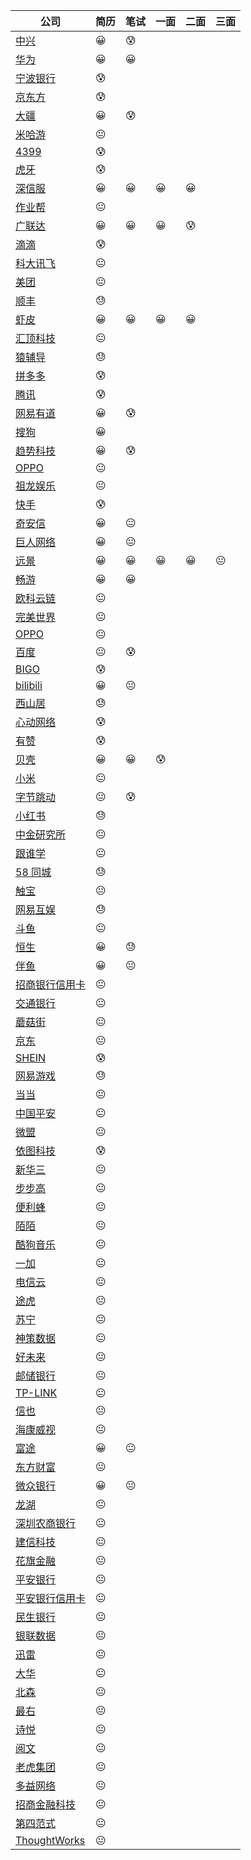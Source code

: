 | 公司                                                         | 简历 | 笔试 | 一面 | 二面 | 三面 |
| ------------------------------------------------------------ | ---- | ---- | ---- | ---- | ---- |
| [中兴](http://job.zte.com.cn/ZTE.Graduate.Web/Index/Index.aspx) | 😀    | 😰    |      |      |      |
| [华为](https://career.huawei.com/reccampportal/portal5/job-progress.html) | 😀    | 😀    |      |      |      |
| [宁波银行](https://zhaopin.nbcb.com.cn/recruit/resume/resumeCenter.jsp) | 😰    |      |      |      |      |
| [京东方](http://campus.boe.com/Portal/Apply/Index)           | 😰    |      |      |      |      |
| [大疆](https://we.dji.com/zh-CN/user)                        | 😀    | 😰 |      |      |      |
| [米哈游](https://join.mihoyo.com/#/candidateHome/applications) | 😐    |      |      |      |      |
| [4399](https://hr.4399om.com/main/?r=UserCenter)             | 😰 |      |      |      |      |
| [虎牙](https://join.mihoyo.com/#/candidateHome/applications) | 😰  |      |      |      |      |
| [深信服](https://join.mihoyo.com/#/candidateHome/applications) | 😀    | 😀    | 😀 | 😀 |      |
| [作业帮](https://join.mihoyo.com/#/candidateHome/applications) | 😐    |      |      |      |      |
| [广联达](https://join.mihoyo.com/#/candidateHome/applications) | 😀    | 😀    | 😀  | 😰 |      |
| [滴滴](http://campus.didiglobal.com/campus_apply/didiglobal/6223#/candidateHome/applications) | 😰  |      |      |      |      |
| [科大讯飞](https://www.nowcoder.com/profile/356732022/resume) | 😐    |      |      |      |      |
| [美团](https://campus.meituan.com/apply-record)              | 😐    |      |      |      |      |
| [顺丰](http://campus.sf-express.com/#/personalCenter)        | 😓  |      |      |      |      |
| [虾皮](https://app.mokahr.com/campus_apply/shopee/2962#/candidateHome/applications) | 😀    | 😀    | 😀 | 😀 |      |
| [汇顶科技](https://goodix.zhiye.com/Portal/Apply/Index)      | 😐    |      |      |      |      |
| [猿辅导](https://app.mokahr.com/m/candidate/applications/deliver-query/fenbi) | 😓    |      |      |      |      |
| [拼多多](https://careers.pinduoduo.com/campus/personal-center) | 😰    |      |      |      |      |
| [腾讯](https://join.qq.com/center.php)                       | 😰  |      |      |      |      |
| [网易有道](https://campus.163.com/app/personal/apply)        | 😀    | 😰     |      |      |      |
| [搜狗](https://app.mokahr.com/campus_apply/sogou-inc01/104#/candidateHome/applications) | 😀    |      |      |      |      |
| [趋势科技]()                                                 | 😀    | 😰 |      |      |      |
| [OPPO](https://xiaoyuan.zhaopin.com/resume/delivery)         | 😐    |      |      |      |      |
| [祖龙娱乐]()                                                 | 😐    |      |      |      |      |
| [快手](https://campus.kuaishou.cn/#/campus/my-apply)         | 😰    |      |      |      |      |
| [奇安信](https://www.nowcoder.com/profile/356732022/resume)  | 😀    | 😐  |      |      |      |
| [巨人网络](https://www.nowcoder.com/profile/356732022/resume) | 😀  | 😐 |      |      |      |
| [远景](https://campus.envisioncn.com/dream_par_stu_pc/dist/#/main/resumeDevelop) | 😀    | 😀    | 😀    | 😀    | 😐 |
| [畅游](http://zhaopin.changyou.com/wt/changyou/web/index?brandCode=1#/pc) | 😀 | 😀 |      |      |      |
| [欧科云链](https://app.mokahr.com/campus_apply/okgroup/4334?sourceToken=bee5c9cc960b00c298223601b579103a#/candidateHome/applications) | 😐    |      |      |      |      |
| [完美世界](https://wanmei.zhiye.com/Portal/Apply/Index)      | 😐    |      |      |      |      |
| [OPPO](https://xiaoyuan.zhaopin.com/resume/delivery)         | 😐  |      |      |      |      |
| [百度](https://talent.baidu.com/external/baidu/index.html#/individualCenter) | 😐    | 😰 |      |      |      |
| [BIGO](https://app.mokahr.com/campus_apply/bigo/1018#/candidateHome/applications) | 😰    |      |      |      |      |
| [bilibili](https://app.mokahr.com/campus_apply/bilibili01/6205#/candidateHome/applications) | 😀  | 😐 |      |      |      |
| [西山居](https://app.mokahr.com/campus_apply/xishanju/5745#/candidateHome/applications) | 😓    |      |      |      |      |
| [心动网络](https://www.nowcoder.com/profile/356732022/resume) | 😰    |      |      |      |      |
| [有赞](https://app.mokahr.com/campus_apply/youzan/3749#/candidateHome/applications) | 😰  |      |      |      |      |
| [贝壳](https://campus.ke.com/Portal/Apply/Index)             | 😀    | 😀    | 😰 |      |      |
| [小米](https://app.mokahr.com/campus_apply/xiaomi/24517#/candidateHome/applications) | 😐    |      |      |      |      |
| [字节跳动](https://job.bytedance.com/campus/position/application) | 😐    | 😰 |      |      |      |
| [小红书](https://campus.liepin.com/resume/editresumedetail/) | 😓 |      |      |      |      |
| [中金研究所](https://cffexit.zhiye.com/Portal/Apply/Index)   | 😐    |      |      |      |      |
| [跟谁学](https://www.nowcoder.com/profile/356732022/resume)  | 😐    |      |      |      |      |
| [58 同城](https://campus.58.com/Portal/Apply/Index)          | 😓  |      |      |      |      |
| [触宝](http://campus.chubao.cn/#/candidateHome/applications) | 😐    |      |      |      |      |
| [网易互娱](https://campus.163.com/app/personal/apply)        | 😓    |      |      |      |      |
| [斗鱼](https://www.nowcoder.com/profile/356732022/resume)    | 😐    |      |      |      |      |
| [恒生](http://campus.hundsun.com/Portal/Apply/Index)         | 😀  | 😓 |      |      |      |
| [伴鱼](https://www.nowcoder.com/profile/356732022/resume)    | 😀  | 😐 |      |      |      |
| [招商银行信用卡](https://zhaopin.ccc.cmbchina.com/applicant/#/detail/home/360) | 😐  |      |      |      |      |
| [交通银行](https://job.bankcomm.com/getpersonalInfo.do?step=99) | 😐    |      |      |      |      |
| [蘑菇街](https://www.nowcoder.com/profile/356732022/resume)  | 😐    |      |      |      |      |
| [京东](http://campus.jd.com/web/apply/myjob)                 | 😐    |      |      |      |      |
| [SHEIN](https://app.mokahr.com/campus_apply/shein/2932?sourceToken=c7617d9c1df3839dea80d0445acbd505#/candidateHome/applications) | 😰  |      |      |      |      |
| [网易游戏](https://game.campus.163.com/personal)             | 😓  |      |      |      |      |
| [当当](https://www.nowcoder.com/profile/356732022/resume)    | 😐    |      |      |      |      |
| [中国平安](https://campus.pingan.com/personalcenter/center) | 😐 | | | | |
| [微盟](https://app.mokahr.com/campus_apply/weimob/3413?sourceToken=78b67d914d8345cc545abeb46cfc8fe7#/candidateHome/applications) | 😐 | | | | |
| [依图科技](https://app.mokahr.com/campus_apply/yitu-inc/3700?sourceToken=0151352a30b33fec87a0f7b03fb57e20#/candidateHome/applications) | 😰 | | | | |
| [新华三](https://h3c.zhiye.com/Portal/Apply/Index) | 😐 | | | | |
| [步步高](https://xiaozhao.eebbk.com/delivery/record?channel=1) | 😐 | | | | |
| [便利蜂](https://app.mokahr.com/campus_apply/bianlifenghr/28670?sourceToken=b73cef8c2e77307c12f16272761dec17#/candidateHome/applications) | 😐 | | | | |
| [陌陌](https://app.mokahr.com/campus_apply/immomo/2048#/candidateHome/applications) | 😐 | | | | |
| [酷狗音乐](https://kugou.zhiye.com/Portal/Apply/Index) | 😐 | | | | |
| [一加](https://app.mokahr.com/campus_apply/oneplus/5483#/candidateHome/applications) | 😐 | | | | |
| [电信云](http://i.51job.com/userset/my_apply.php?type=xy&lang=c) | 😐 | | | | |
| [途虎](https://app.mokahr.com/recommendation-apply/tuhu/6850?sharePageId=229393&recommenderId=410816#/?anchorName=default_joblist&sourceToken=) | 😐 | | | | |
| [苏宁](http://careers.suning.cn/rps-web/resume/personalCenter.htm) | 😐 | | | | |
| [神策数据](https://app.mokahr.com/recommendation-apply/sensorsdata/2913?recommenderId=236352#/job/41ab6bfa-8834-4cc0-8390-0c04a4be8a42/campus_apply/thanks?jobId=41ab6bfa-8834-4cc0-8390-0c04a4be8a42&recommenderId=236352&applyInfo%5BaimWorkCity%5D=%E5%8C%97%E4%BA%AC%E5%B8%82&candidateName=%E6%9D%8E%E5%B4%87&candidateId=156140192) | 😐 | | | | |
| [好未来]() | 😐 | | | | |
| [邮储银行](https://xiaoyuan.zhaopin.com/resume/delivery) | 😐 | | | | |
| [TP-LINK](https://hr.tp-link.com.cn/userhome) | 😐 | | | | |
| [信也](https://app.mokahr.com/recommendation-apply/paipaidai/2691?recommenderId=31144#/job/f8c2d1da-8aca-4bd9-8c62-6f4381347f91/campus_apply/thanks?jobId=f8c2d1da-8aca-4bd9-8c62-6f4381347f91&recommenderId=31144&isRecommendation=false&applyInfo%5BcampusSiteId%5D=17983&applyInfo%5BaimWorkCity%5D=%E4%B8%8A%E6%B5%B7%E5%B8%82&candidateName=%E6%9D%8E%E5%B4%87&candidateId=156150939) | 😐 | | | | |
| [海康威视](https://campushr.hikvision.com/myDelivery.html) | 😐 | | | | |
| [富途](https://app.mokahr.com/campus_apply/futu5/1697?sourceToken=cf1ee055cf326e89ea7737ee3c00db10#/candidateHome/applications) | 😀 | 😐 | | | |
| [东方财富](https://eastmoney.zhiye.com/Portal/Apply/Index) | 😐 | | | | |
| [微众银行](https://webank.cheng95.com/campus_delivery/record) | 😀 | 😐 | | | |
| [龙湖](http://i.51job.com/userset/my_apply.php?type=xy&lang=c) | 😐 |  | | | |
| [深圳农商银行](https://www.nowcoder.com/profile/356732022/resume) | 😐 | | | | |
| [建信科技](https://www.nowcoder.com/profile/356732022/resume) | 😐 | | | | |
| [花旗金融](https://www.nowcoder.com/profile/356732022/resume) | 😐 | | | | |
| [平安银行](https://www.nowcoder.com/profile/356732022/resume) | 😐 | | | | |
| [平安银行信用卡](https://www.nowcoder.com/profile/356732022/resume) | 😐 | | | | |
| [民生银行](https://www.nowcoder.com/profile/356732022/resume) | 😐 | | | | |
| [银联数据](https://www.nowcoder.com/profile/356732022/resume) | 😐 | | | | |
| [迅雷]() | 😐 | | | | |
| [大华](https://dahua.zhiye.com/Portal/Apply/Index) | 😐 | | | | |
| [北森](https://www.nowcoder.com/discuss/472894?type=post&order=time&pos=&page=10&channel=1009&source_id=search_post) | 😐 | | | | |
| [最右](https://www.nowcoder.com/discuss/472979?type=post&order=time&pos=&page=14&channel=1009&source_id=search_post) | 😐 | | | | |
| [诗悦](https://shiyue.zhiye.com/Portal/Apply/Index) | 😐 | | | | |
| [阅文](https://www.nowcoder.com/profile/356732022/resume) | 😐 | | | | |
| [老虎集团](https://app.mokahr.com/campus_apply/tigerbrokers/3165#/candidateHome/applications) | 😐 | | | | |
| [多益网络](https://xz.duoyi.com/center/center.html#applynotify) | 😐 | | | | |
| [招商金融科技](https://recruit.cmft.com/#/personal-center) | 😐 | | | | |
| [第四范式](https://www.nowcoder.com/profile/356732022/resume) | 😐 | | | | |
| [ThoughtWorks](https://join.thoughtworks.cn/account/profile) | 😐 | | | | |

